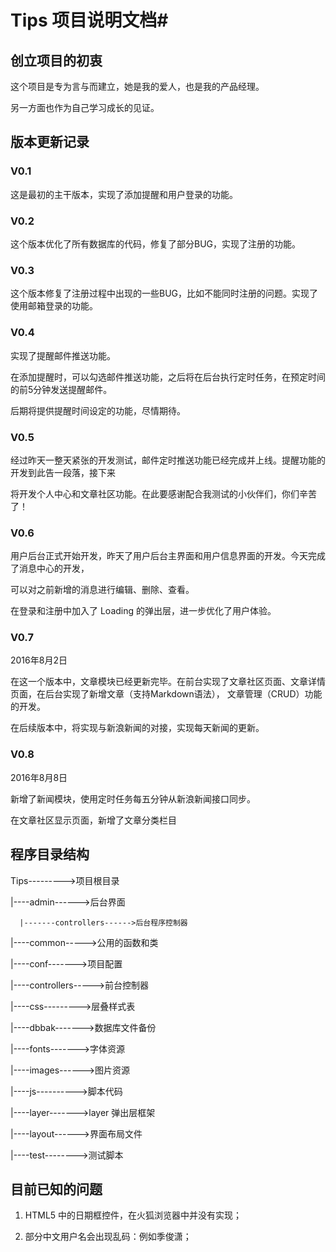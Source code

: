 # Tips 项目说明文档#

## 创立项目的初衷 ##

这个项目是专为言与而建立，她是我的爱人，也是我的产品经理。

另一方面也作为自己学习成长的见证。

## 版本更新记录 ##

### V0.1 ###

这是最初的主干版本，实现了添加提醒和用户登录的功能。

### V0.2 ###

这个版本优化了所有数据库的代码，修复了部分BUG，实现了注册的功能。

### V0.3 ###

这个版本修复了注册过程中出现的一些BUG，比如不能同时注册的问题。实现了使用邮箱登录的功能。

### V0.4 ###

实现了提醒邮件推送功能。

在添加提醒时，可以勾选邮件推送功能，之后将在后台执行定时任务，在预定时间的前5分钟发送提醒邮件。

后期将提供提醒时间设定的功能，尽情期待。

### V0.5 ###

经过昨天一整天紧张的开发测试，邮件定时推送功能已经完成并上线。提醒功能的开发到此告一段落，接下来

将开发个人中心和文章社区功能。在此要感谢配合我测试的小伙伴们，你们辛苦了！

### V0.6 ###

用户后台正式开始开发，昨天了用户后台主界面和用户信息界面的开发。今天完成了消息中心的开发，

可以对之前新增的消息进行编辑、删除、查看。

在登录和注册中加入了 Loading 的弹出层，进一步优化了用户体验。

### V0.7 ###

2016年8月2日

在这一个版本中，文章模块已经更新完毕。在前台实现了文章社区页面、文章详情页面，在后台实现了新增文章（支持Markdown语法），
文章管理（CRUD）功能的开发。

在后续版本中，将实现与新浪新闻的对接，实现每天新闻的更新。

### V0.8 ###

2016年8月8日

新增了新闻模块，使用定时任务每五分钟从新浪新闻接口同步。

在文章社区显示页面，新增了文章分类栏目

## 程序目录结构 ##

Tips--------->项目根目录

|----admin------>后台界面

      |-------controllers------>后台程序控制器

|----common----->公用的函数和类

|----conf------->项目配置

|----controllers----->前台控制器

|----css--------->层叠样式表

|----dbbak------->数据库文件备份

|----fonts------->字体资源

|----images------>图片资源

|----js---------->脚本代码

|----layer------->layer 弹出层框架

|----layout------>界面布局文件

|----test-------->测试脚本


## 目前已知的问题 ##

1. HTML5 中的日期框控件，在火狐浏览器中并没有实现；

2. 部分中文用户名会出现乱码：例如季俊潇；
